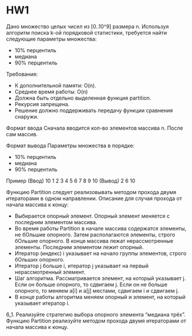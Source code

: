 # HW1
Дано множество целых чисел из [0..10^9] размера n. 
Используя алгоритм поиска k-ой порядковой статистики, требуется найти следующие параметры множества:
- 10%  перцентиль
- медиана
- 90%  перцентиль

Требования: 
- К дополнительной памяти: O(n). 
- Среднее время работы: O(n)
- Должна быть отдельно выделенная функция partition. 
- Рекурсия запрещена. 
- Решение должно поддерживать передачу функции сравнения снаружи.

Формат ввода
Сначала вводится кол-во элементов массива n. После сам массив.

Формат вывода
Параметры множества в порядке:

- 10% перцентиль
- медиана
- 90% перцентиль

Пример
(Ввод)
10
1 2 3 4 5 6 7 8 9 10 
(Вывод)
2 6 10

Функцию Partition следует реализовывать методом прохода двумя итераторами в одном направлении. Описание для случая прохода от начала массива к концу:
- Выбирается опорный элемент. Опорный элемент меняется с последним элементом массива.
- Во время работы Partition в начале массива содержатся элементы, не бОльшие опорного. Затем располагаются элементы, строго бОльшие опорного. В конце массива лежат нерассмотренные элементы. Последним элементом лежит опорный.
- Итератор (индекс) i указывает на начало группы элементов, строго бОльших опорного.
- Итератор j больше i, итератор j указывает на первый нерассмотренный элемент.
- Шаг алгоритма. Рассматривается элемент, на который указывает j. Если он больше опорного, то сдвигаем j.
Если он не больше опорного, то меняем a[i] и a[j] местами, сдвигаем i и сдвигаем j.
- В конце работы алгоритма меняем опорный и элемент, на который указывает итератор i.

6_1. Реализуйте стратегию выбора опорного элемента “медиана трёх”. Функцию Partition реализуйте методом прохода двумя итераторами от начала массива к концу.

